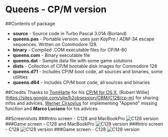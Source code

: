 # Queens - CP/M version
##Contents of package
- **source** - Source code in Turbo Pascal 3.01A (Borland)
 - **queens.pas** - Portable version: uses just *KayPro* / *ADM-3A* escape sequences. Written on Commodore 128.
- **binary** - Compiled .COM executable files for CP/M-80
 - **queens.com** - Binary executable file
 - **queens.dat** - Sample data file with some game solutions
- **dists** - Collection of CP/M bootable disk images for Commodore 128
 - **queens.d71** - Includes CP/M boot code, all sources and binaries, some utilities
 - **queens.d64** - Includes CP/M boot code, all sources and binaries

##Credits
Thanks to [TomHarte](https://github.com/TomHarte) for his [CP/M for OS X](https://github.com/TomHarte/CP-M-for-OS-X), [Robert Willie] (https://sites.google.com/site/h2obsession/CBM/C128/cp-m) for sharing infos and advices, [Werner Cirsovius](http://cirsovius.de/CPM/Projekte/TURBO-PASCAL/Append/turbo-04-en.html) for implementing "Append" missing function and **Marco Luciano** for his advices.

##Screenshots
###Intro screen - C128 and MacBookPro
![C128 version](http://www.sblendorio.eu/images/queen1.png)
###Game screen - C128 and MacBookPro
![C128 version](http://www.sblendorio.eu/images/queen2.png)
###Intro screen - C128
![C128 version](http://www.sblendorio.eu/images/queen3.png)
###Game screen - C128
![C128 version](http://www.sblendorio.eu/images/queen4.png)
